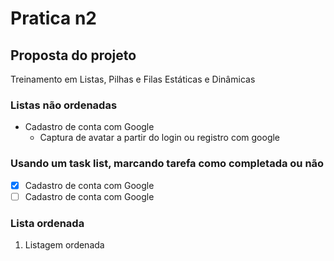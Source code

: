 # Pratica n2

## Proposta do projeto
<p align="justify">Treinamento em Listas, Pilhas e Filas Estáticas e Dinâmicas</p>

### Listas não ordenadas
- Cadastro de conta com Google
	- Captura de avatar a partir do login ou registro com google

### Usando um task list, marcando tarefa como completada ou não

- [X] Cadastro de conta com Google
- [ ] Cadastro de conta com Google

### Lista ordenada

1. Listagem ordenada